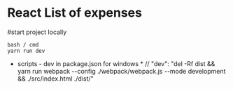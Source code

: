 # React List of expenses

#start project locally
```
bash / cmd
yarn run dev
```
* scripts - dev in package.json for windows *
// "dev": "del -Rf dist && yarn run webpack --config ./webpack/webpack.js --mode development && ./src/index.html ./dist/" 